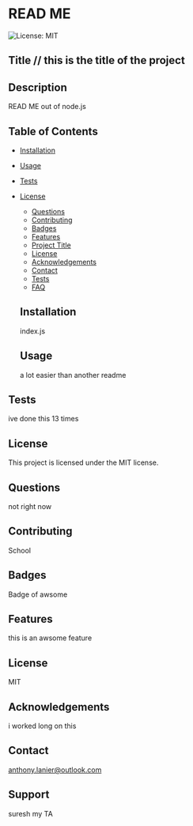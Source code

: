# READ ME
  ![License: MIT](https://img.shields.io/badge/License-MIT-yellow.svg) 
  ## Title // this is the title of the project
  ## Description 
  READ ME out of node.js
  ## Table of Contents
  * [Installation](#installation)
  * [Usage](#usage)
  * [Tests](#tests)
   
* [License](#license)

  * [Questions](#questions)
  * [Contributing](#contributing)
  * [Badges](#badges)
  * [Features](#features)
  * [Project Title](#project-title)
  * [License](#license)
  * [Acknowledgements](#acknowledgements)
  * [Contact](#contact)
  * [Tests](#tests)
  * [FAQ](#faq)

  ## Installation
  index.js

  ## Usage
  a lot easier than another readme

 ## Tests
  ive done this 13 times

 ## License

This project is licensed under the MIT license.

 ## Questions
  not right now

  ## Contributing
  School

  ## Badges
  Badge of awsome

  ## Features
  this is an awsome feature

  ## License
  MIT

  ## Acknowledgements
  i worked long on this

  ## Contact
  anthony.lanier@outlook.com

  ## Support
  suresh my TA
